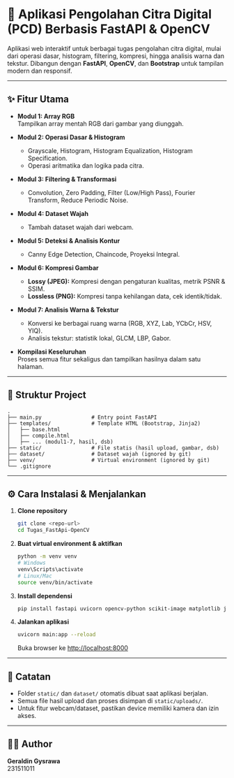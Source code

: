 # 🚀 Aplikasi Pengolahan Citra Digital (PCD) Berbasis FastAPI & OpenCV

Aplikasi web interaktif untuk berbagai tugas pengolahan citra digital, mulai dari operasi dasar, histogram, filtering, kompresi, hingga analisis warna dan tekstur. Dibangun dengan **FastAPI**, **OpenCV**, dan **Bootstrap** untuk tampilan modern dan responsif.

---

## ✨ Fitur Utama

- **Modul 1: Array RGB**  
  Tampilkan array mentah RGB dari gambar yang diunggah.

- **Modul 2: Operasi Dasar & Histogram**  
  - Grayscale, Histogram, Histogram Equalization, Histogram Specification.
  - Operasi aritmatika dan logika pada citra.

- **Modul 3: Filtering & Transformasi**  
  - Convolution, Zero Padding, Filter (Low/High Pass), Fourier Transform, Reduce Periodic Noise.

- **Modul 4: Dataset Wajah**  
  - Tambah dataset wajah dari webcam.

- **Modul 5: Deteksi & Analisis Kontur**  
  - Canny Edge Detection, Chaincode, Proyeksi Integral.

- **Modul 6: Kompresi Gambar**  
  - **Lossy (JPEG):** Kompresi dengan pengaturan kualitas, metrik PSNR & SSIM.
  - **Lossless (PNG):** Kompresi tanpa kehilangan data, cek identik/tidak.

- **Modul 7: Analisis Warna & Tekstur**  
  - Konversi ke berbagai ruang warna (RGB, XYZ, Lab, YCbCr, HSV, YIQ).
  - Analisis tekstur: statistik lokal, GLCM, LBP, Gabor.

- **Kompilasi Keseluruhan**  
  Proses semua fitur sekaligus dan tampilkan hasilnya dalam satu halaman.


---

## 📂 Struktur Project

```
.
├── main.py                # Entry point FastAPI
├── templates/             # Template HTML (Bootstrap, Jinja2)
│   ├── base.html
│   ├── compile.html
│   ├── ... (modul1-7, hasil, dsb)
├── static/                # File statis (hasil upload, gambar, dsb)
├── dataset/               # Dataset wajah (ignored by git)
├── venv/                  # Virtual environment (ignored by git)
└── .gitignore
```

---

## ⚙️ Cara Instalasi & Menjalankan

1. **Clone repository**
   ```bash
   git clone <repo-url>
   cd Tugas_FastApi-OpenCV
   ```

2. **Buat virtual environment & aktifkan**
   ```bash
   python -m venv venv
   # Windows
   venv\Scripts\activate
   # Linux/Mac
   source venv/bin/activate
   ```

3. **Install dependensi**
   ```bash
   pip install fastapi uvicorn opencv-python scikit-image matplotlib jinja2
   ```

4. **Jalankan aplikasi**
   ```bash
   uvicorn main:app --reload
   ```
   Buka browser ke [http://localhost:8000](http://localhost:8000)

---

## 📝 Catatan

- Folder `static/` dan `dataset/` otomatis dibuat saat aplikasi berjalan.
- Semua file hasil upload dan proses disimpan di `static/uploads/`.
- Untuk fitur webcam/dataset, pastikan device memiliki kamera dan izin akses.


---

## 👨‍💻 Author

**Geraldin Gysrawa**  
231511011 